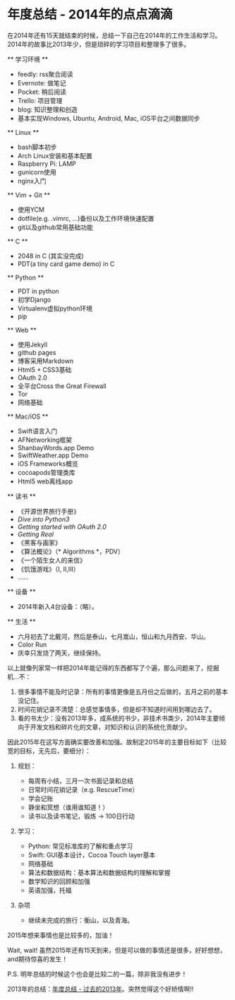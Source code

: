 # 年度总结 - 2014年的点点滴滴

在2014年还有15天就结束的时候，总结一下自己在2014年的工作生活和学习。2014年的故事比2013年少，但是琐碎的学习项目和整理多了很多。
<!--more-->

** 学习环境 **

 - feedly: rss聚合阅读
 - Evernote: 做笔记
 - Pocket: 稍后阅读
 - Trello: 项目管理
 - blog: 知识整理和创造
 - 基本实现Windows, Ubuntu, Android, Mac, iOS平台之间数据同步

** Linux **

 - bash脚本初步
 - Arch Linux安装和基本配置
 - Raspberry Pi: LAMP
 - gunicorn使用
 - nginx入门

** Vim + Git **

 - 使用YCM
 - dotfile(e.g. .vimrc, ...)备份以及工作环境快速配置
 - git以及github常用基础功能

** C **

 - 2048 in C (其实没完成)
 - PDT(a tiny card game demo) in C

** Python **

 - PDT in python 
 - 初学Django
 - Virtualenv虚拟python环境
 - pip

** Web **

 - 使用Jekyll
 - github pages
 - 博客采用Markdown
 - Html5 + CSS3基础
 - OAuth 2.0
 - 全平台Cross the Great Firewall
 - Tor
 - 网络基础

** Mac/iOS **

 - Swift语言入门
 - AFNetworking框架
 - ShanbayWords.app Demo
 - SwiftWeather.app Demo
 - iOS Frameworks概览
 - cocoapods管理类库
 - Html5 web离线app

** 读书 **

 - 《开源世界旅行手册》
 -  _Dive into Python3_
 -  _Getting started with OAuth 2.0_
 -  _Getting Real_
 - 《黑客与画家》
 - 《算法概论》（* Algorithms *，PDV）
 - 《一个陌生女人的来信》
 - 《饥饿游戏》（I, II,III）
 - ......

** 设备 **

 - 2014年新入4台设备：（略）。

** 生活 **

 - 六月初去了北戴河，然后是泰山，七月嵩山，恒山和九月西安、华山。
 - Color Run
 - 庆幸只发烧了两天，继续保持。


以上就像列家常一样把2014年能记得的东西都写了个遍，那么问题来了，挖掘机...不：

 1. 很多事情不能及时记录：所有的事情更像是五月份之后做的，五月之前的基本没记住。
 2. 时间花销记录不清楚：总感觉事情多，但是却不知道时间用到哪边去了。
 3. 看的书太少：没有2013年多，成系统的书少，非技术书类少，2014年主要倾向于开发文档和碎片化的文章，对知识和认识的系统化贡献少。

因此2015年在这写方面确实要改善和加强。故制定2015年的主要目标如下（比较宽的目标，无先后，要细分）：

1. 规划：

    - 每周有小结，三月一次书面记录和总结
    - 日常时间花销记录（e.g. RescueTime）
    - 学会记账
    - 静坐和冥想（谁用谁知道！）
    - 读书以及读书笔记，锻炼 -> 100日行动

2. 学习：

    - Python: 常见标准库的了解和重点学习
    - Swift: GUI基本设计，Cocoa Touch layer基本
    - 网络基础
    - 算法和数据结构：基本算法和数据结构的理解和掌握
    - 数学知识的回顾和加强
    - 英语加强，托福

3. 杂项

    - 继续未完成的旅行：衡山，以及青海。

2015年想来事情也是比较多的，加油！

Wait, wait! 虽然2015年还有15天到来，但是可以做的事情还是很多，好好想想，and期待惊喜的发生！

P.S. 明年总结的时候这个也会是比较二的一篇，除非我没有进步！

2013年的总结：[年度总结 - 过去的2013年](/posts/3)。突然觉得这个好矫情啊!!
